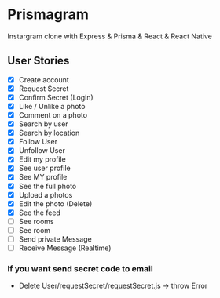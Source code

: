# Prismagram
Instargram clone with Express &amp; Prisma &amp; React &amp; React Native

## User Stories
- [x] Create account 
- [x] Request Secret
- [x] Confirm Secret (Login)
- [x] Like / Unlike a photo
- [x] Comment on a photo
- [x] Search by user
- [x] Search by location
- [x] Follow User
- [x] Unfollow User
- [x] Edit my profile
- [x] See user profile
- [x] See MY profile
- [x] See the full photo
- [x] Upload a photos
- [x] Edit the photo (Delete)
- [x] See the feed
- [ ] See rooms
- [ ] See room
- [ ] Send private Message
- [ ] Receive Message (Realtime)

### If you want send secret code to email
* Delete User/requestSecret/requestSecret.js -> throw Error
